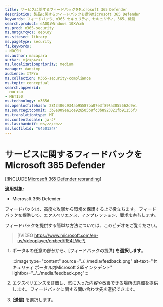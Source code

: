 ```yaml
---
title: サービスに関するフィードバックをMicrosoft 365 Defender
description: 製品に関するフィードバックを提供Microsoft 365 Defender
keywords: フィードバック、m365 セキュリティ、セキュリティ、365、機能
search.product: eADQiWindows 10XVcnh
ms.prod: m365-security
ms.mktglfcycl: deploy
ms.sitesec: library
ms.pagetype: security
f1.keywords:
- NOCSH
ms.author: macapara
author: mjcaparas
ms.localizationpriority: medium
manager: dansimp
audience: ITPro
ms.collection: M365-security-compliance
ms.topic: conceptual
search.appverid:
- MOE150
- MET150
ms.technology: m365d
ms.openlocfilehash: 2843406c934ab95587ba07e3f897a3055562d9e1
ms.sourcegitcommit: 3b8e009ea1ce928505b8fc3b8926021fb91155f3
ms.translationtype: MT
ms.contentlocale: ja-JP
ms.lasthandoff: 03/28/2022
ms.locfileid: "64501247"
---
```

# <a name="provide-feedback-on-microsoft-365-defender"></a>サービスに関するフィードバックをMicrosoft 365 Defender

[!INCLUDE [Microsoft 365 Defender rebranding](../includes/microsoft-defender.md)]


**適用対象:**
- Microsoft 365 Defender

フィードバックは、高度な攻撃から環境を保護する上で役立ちます。 フィードバックを提供して、エクスペリエンス、インプレッション、要求を共有します。

フィードバックを提供する簡単な方法については、このビデオをご覧ください。

> [!VIDEO https://www.microsoft.com/en-us/videoplayer/embed/RE4LWeP]


1. ポータルの任意の部分から、[フィードバックの提供] **を選択します**。 

    :::image type="content" source="../../media/feedback.png" alt-text="セキュリティ ポータル内Microsoft 365インシデント" lightbox="../../media/feedback.png":::   
 
2. エクスペリエンスを評価し、気に入った内容や改善できる場所の詳細を提供します。 フィードバックに関する問い合わせ先を選択できます。 

3. **[送信]** を選択します。
